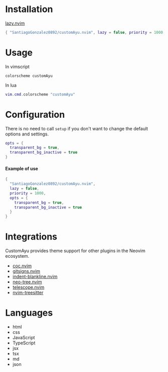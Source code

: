 # Installation

[lazy.nvim](https://github.com/folke/lazy.nvim)
```lua
{ "SantiagoGonzalez0892/customAyu.nvim", lazy = false, priority = 1000 }
```


# Usage

In vimscript
```vim
colorscheme customAyu
```

In lua
```lua
vim.cmd.colorscheme "customAyu"
```

# Configuration

There is no need to call `setup` if you don't want to change the default options and settings.

```lua
opts = {
  transparent_bg = true,
  transparent_bg_inactive = true
}
```

#### Example of use
```lua
{ 
  "SantiagoGonzalez0892/customAyu.nvim",
  lazy = false,
  priority = 1000,
  opts = {
    transparent_bg = true,
    transparent_bg_inactive = true
  } 
}
```

# Integrations
CustomAyu provides theme support for other plugins in the Neovim ecosystem.

- [coc.nvim](https://github.com/neoclide/coc.nvim)
- [gitsigns.nvim](https://github.com/lewis6991/gitsigns.nvim)
- [indent-blankline.nvim](https://github.com/lukas-reineke/indent-blankline.nvim)
- [neo-tree.nvim](https://github.com/nvim-neo-tree/neo-tree.nvim)
- [telescope.nvim](https://github.com/nvim-telescope/telescope.nvim)
- [nvim-treesitter](https://github.com/nvim-treesitter/nvim-treesitter)


# Languages
- html
- css
- JavaScript
- TypeScript
- jsx
- tsx
- md
- json
